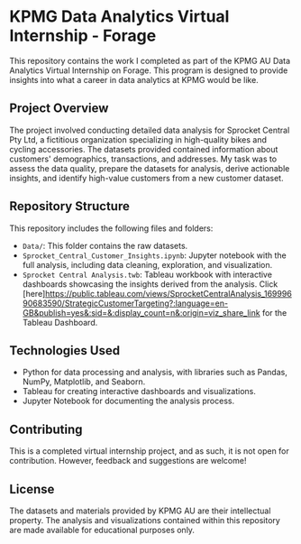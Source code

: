 # KPMG Data Analytics Virtual Internship - Forage

This repository contains the work I completed as part of the KPMG AU Data Analytics Virtual Internship on Forage. This program is designed to provide insights into what a career in data analytics at KPMG would be like.

## Project Overview

The project involved conducting detailed data analysis for Sprocket Central Pty Ltd, a fictitious organization specializing in high-quality bikes and cycling accessories. The datasets provided contained information about customers' demographics, transactions, and addresses. My task was to assess the data quality, prepare the datasets for analysis, derive actionable insights, and identify high-value customers from a new customer dataset.

## Repository Structure

This repository includes the following files and folders:

- `Data/`: This folder contains the raw datasets.
- `Sprocket_Central_Customer_Insights.ipynb`: Jupyter notebook with the full analysis, including data cleaning, exploration, and visualization.
- `Sprocket Central Analysis.twb`: Tableau workbook with interactive dashboards showcasing the insights derived from the analysis. Click [here]<https://public.tableau.com/views/SprocketCentralAnalysis_16999690683590/StrategicCustomerTargeting?:language=en-GB&publish=yes&:sid=&:display_count=n&:origin=viz_share_link> for the Tableau Dashboard.


## Technologies Used

- Python for data processing and analysis, with libraries such as Pandas, NumPy, Matplotlib, and Seaborn.
- Tableau for creating interactive dashboards and visualizations.
- Jupyter Notebook for documenting the analysis process.

## Contributing

This is a completed virtual internship project, and as such, it is not open for contribution. However, feedback and suggestions are welcome!

## License

The datasets and materials provided by KPMG AU are their intellectual property. The analysis and visualizations contained within this repository are made available for educational purposes only.

